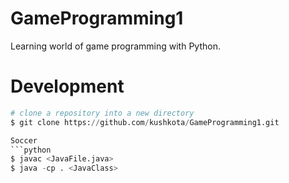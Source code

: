 # GameProgramming1
Learning world of game programming with Python.

# Development

```python
# clone a repository into a new directory
$ git clone https://github.com/kushkota/GameProgramming1.git

Soccer
```python
$ javac <JavaFile.java>
$ java -cp . <JavaClass>
```


